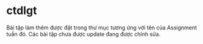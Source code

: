 # ctdlgt
Bài tập làm thêm được đặt trong thư mục tương ứng với tên của Assignment tuần đó.
Các bài tập chưa được update đang được chỉnh sửa.
